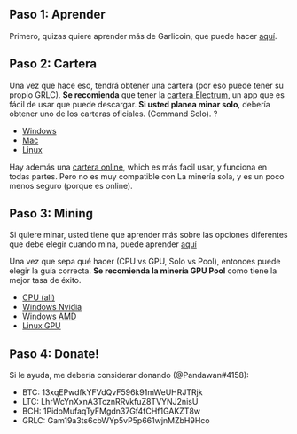 ## Paso 1: Aprender
Primero, quizas quiere aprender más de Garlicoin, que puede hacer [aquí](./what-is-garlicoin.html). 

## Paso 2: Cartera
Una vez que hace eso, tendrá obtener una cartera (por eso puede tener su propio GRLC).
**Se recomienda** que tener la [cartera Electrum](./wallet-electrum.html), un app que es fácil de usar que puede descargar. **Si usted planea minar solo**, debería obtener uno de los carteras oficiales. 
(Command Solo). ?
- [Windows](./wallet-win.html)
- [Mac](./wallet-mac.html)
- [Linux](./wallet-nix.html)

Hay además una [cartera online](https://breadbox.xyz), which es más facil usar, y funciona en todas partes. Pero no es muy compatible con La minería sola, y es un poco menos seguro (porque es online).

## Paso 3: Mining
Si quiere minar, usted tiene que aprender más sobre las opciones diferentes que debe elegir cuando mina, puede aprender [aquí](./how-to-mine.html)

Una vez que sepa qué hacer (CPU vs GPU, Solo vs Pool), entonces puede elegir la guía correcta. 
**Se recomienda la minería GPU Pool** como tiene la mejor tasa de éxito. 
- [CPU (all)](./mining-cpu.html)
- [Windows Nvidia](./mining-win-nvidia.html)
- [Windows AMD](./mining-win-amd.html)
- [Linux GPU](./mining-nix-gpu.html)

## Paso 4: Donate!
Si le ayuda, me debería considerar donando (@Pandawan#4158):
- BTC: 13xqEPwdfkYFVdQvF596k91mWeUHRJTRjk
- LTC: LhrWcYnXxnA3TcznRRvkfuZ8TVYNJ2nisU
- BCH: 1PidoMufaqTyFMgdn37Gf4fCHf1GAKZT8w
- GRLC: Gam19a3ts6cbWYp5vP5p661wjnMZbH9Hco
